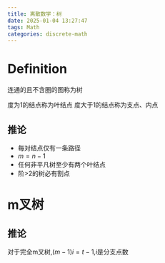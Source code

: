 ```yaml
---
title: 离散数学：树
date: 2025-01-04 13:27:47
tags: Math
categories: discrete-math
---
```


# Definition
连通的且不含圈的图称为树

度为1的结点称为叶结点
度大于1的结点称为支点、内点
## 推论
- 每对结点仅有一条路径
- $m=n-1$
- 任何非平凡树至少有两个叶结点
- 阶>2的树必有割点

# m叉树

## 推论
对于完全m叉树,$(m-1)i=t-1$,$i$是分支点数